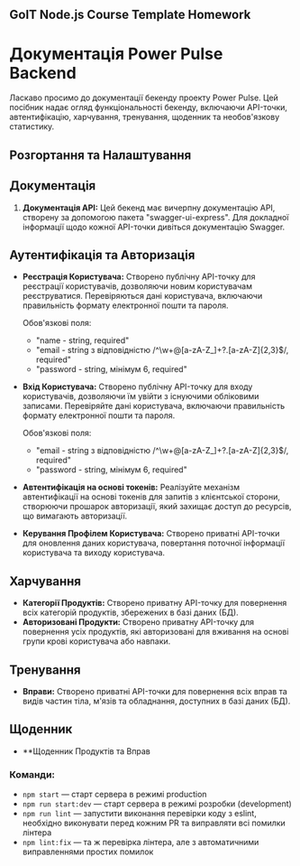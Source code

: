 ## GoIT Node.js Course Template Homework

# Документація Power Pulse Backend

Ласкаво просимо до документації бекенду проекту Power Pulse. Цей посібник надає огляд функціональності бекенду, включаючи API-точки, автентифікацію, харчування, тренування, щоденник та необов'язкову статистику.

## Розгортання та Налаштування

## Документація

1. **Документація API:** Цей бекенд має вичерпну документацію API, створену за допомогою пакета "swagger-ui-express". Для докладної інформації щодо кожної API-точки дивіться документацію Swagger.

## Аутентифікація та Авторизація

- **Реєстрація Користувача:** Створено публічну API-точку для реєстрації користувачів, дозволяючи новим користувачам реєструватися. Перевіряються дані користувача, включаючи правильність формату електронної пошти та пароля.

  Обов'язкові поля:

  - "name - string, required"
  - "email - string з відповідністю /^\w+@[a-zA-Z_]+?\.[a-zA-Z]{2,3}$/, required"
  - "password - string, мінімум 6, required"

- **Вхід Користувача:** Створено публічну API-точку для входу користувачів, дозволяючи їм увійти з існуючими обліковими записами. Перевіряйте дані користувача, включаючи правильність формату електронної пошти та пароля.

  Обов'язкові поля:

  - "email - string з відповідністю /^\w+@[a-zA-Z_]+?\.[a-zA-Z]{2,3}$/, required"
  - "password - string, мінімум 6, required"

- **Автентифікація на основі токенів:** Реалізуйте механізм автентифікації на основі токенів для запитів з клієнтської сторони, створюючи прошарок авторизації, який захищає доступ до ресурсів, що вимагають авторизації.

- **Керування Профілем Користувача:** Створено приватні API-точки для оновлення даних користувача, повертання поточної інформації користувача та виходу користувача.

## Харчування

- **Категорії Продуктів:** Створено приватну API-точку для повернення всіх категорій продуктів, збережених в базі даних (БД).
- **Авторизовані Продукти:** Створено приватну API-точку для повернення усіх продуктів, які авторизовані для вживання на основі групи крові користувача або навпаки.

## Тренування

- **Вправи:** Створено приватні API-точки для повернення всіх вправ та видів частин тіла, м'язів та обладнання, доступних в базі даних (БД).

## Щоденник

- \*\*Щоденник Продуктів та Вправ

### Команди:

- `npm start` &mdash; старт сервера в режимі production
- `npm run start:dev` &mdash; старт сервера в режимі розробки (development)
- `npm run lint` &mdash; запустити виконання перевірки коду з eslint, необхідно виконувати перед кожним PR та виправляти всі помилки лінтера
- `npm lint:fix` &mdash; та ж перевірка лінтера, але з автоматичними виправленнями простих помилок
